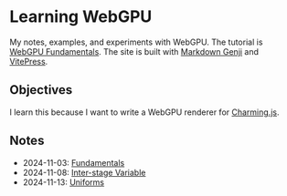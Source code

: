 # Learning WebGPU

My notes, examples, and experiments with WebGPU. The tutorial is [WebGPU Fundamentals](https://webgpufundamentals.org/). The site is built with [Markdown Genji](https://genji-md.dev/) and [VitePress](https://vitepress.dev/).

## Objectives

I learn this because I want to write a WebGPU renderer for [Charming.js](https://github.com/charming-art/charming).

## Notes

- 2024-11-03: [Fundamentals](https://webgpu.bairui.dev/fundamentals.html)
- 2024-11-08: [Inter-stage Variable](https://webgpu.bairui.dev/inter-stage-variables)
- 2024-11-13: [Uniforms](https://webgpu.bairui.dev/uniforms)
